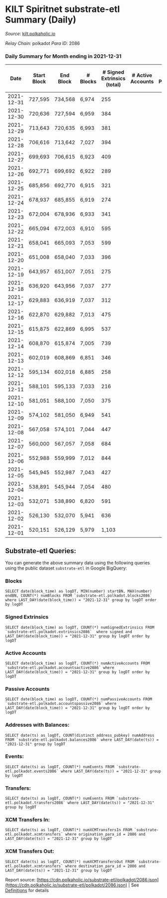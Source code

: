 # KILT Spiritnet substrate-etl Summary (Daily)

_Source_: [kilt.polkaholic.io](https://kilt.polkaholic.io)

*Relay Chain*: polkadot
*Para ID*: 2086



### Daily Summary for Month ending in 2021-12-31


| Date | Start Block | End Block | # Blocks | # Signed Extrinsics (total) | # Active Accounts | # Passive | # New | # Addresses with Balances | # Events | # Transfers | # XCM Transfers In | # XCM Transfers Out | Issues | 
| ---- | ----------- | --------- | -------- | --------------------------- | ----------------- | --------- | ----- | ------------------------- | -------- | ----------- | ------------------ | ------------------- | ------ |
| 2021-12-31 | 727,595 | 734,568 | 6,974 | 255 |  |  |  | 11,669 | 393,452 | 152 ($2,655,497.94) |   |   |  |
| 2021-12-30 | 720,636 | 727,594 | 6,959 | 384 |  |  |  | 11,654 | 394,630 | 236 ($204,478.38) |   |   |  |
| 2021-12-29 | 713,643 | 720,635 | 6,993 | 381 |  |  |  | 11,633 | 395,894 | 229 ($531,208.11) |   |   |  |
| 2021-12-28 | 706,616 | 713,642 | 7,027 | 394 |  |  |  | 11,611 | 398,258 | 253 ($462,105.19) |   |   |  |
| 2021-12-27 | 699,693 | 706,615 | 6,923 | 409 |  |  |  | 11,587 | 392,643 | 236 ($923,339.04) |   |   |  |
| 2021-12-26 | 692,771 | 699,692 | 6,922 | 289 |  |  |  | 11,563 | 391,307 | 170 ($211,854.82) |   |   |  |
| 2021-12-25 | 685,856 | 692,770 | 6,915 | 321 |  |  |  | 11,544 | 388,426 | 203 ($652,810.61) |   |   |  |
| 2021-12-24 | 678,937 | 685,855 | 6,919 | 274 |  |  |  | 11,511 | 390,420 | 175 ($424,752.76) |   |   |  |
| 2021-12-23 | 672,004 | 678,936 | 6,933 | 341 |  |  |  | 11,492 | 392,175 | 200 ($254,105.74) |   |   |  |
| 2021-12-22 | 665,094 | 672,003 | 6,910 | 595 |  |  |  | 11,478 | 393,970 | 364 ($752,441.18) |   |   |  |
| 2021-12-21 | 658,041 | 665,093 | 7,053 | 599 |  |  |  | 11,425 | 402,861 | 337 ($2,147,150.75) |   |   |  |
| 2021-12-20 | 651,008 | 658,040 | 7,033 | 396 |  |  |  | 11,381 | 398,533 | 236 ($1,182,754.55) |   |   |  |
| 2021-12-19 | 643,957 | 651,007 | 7,051 | 275 |  |  |  | 11,367 | 397,689 | 163 ($253,403.28) |   |   |  |
| 2021-12-18 | 636,920 | 643,956 | 7,037 | 277 |  |  |  | 11,350 | 397,223 | 133 ($922,863.82) |   |   |  |
| 2021-12-17 | 629,883 | 636,919 | 7,037 | 312 |  |  |  | 11,326 | 397,794 | 177 ($1,623,596.35) |   |   |  |
| 2021-12-16 | 622,870 | 629,882 | 7,013 | 475 |  |  |  | 11,311 | 397,886 | 245 ($4,166,582.64) |   |   |  |
| 2021-12-15 | 615,875 | 622,869 | 6,995 | 537 |  |  |  | 11,278 | 398,308 | 225 ($1,866,169.51) |   |   |  |
| 2021-12-14 | 608,870 | 615,874 | 7,005 | 739 |  |  |  | 11,236 | 391,681 | 316 ($1,439,949.69) |   |   |  |
| 2021-12-13 | 602,019 | 608,869 | 6,851 | 346 |  |  |  | 11,180 | 364,337 | 250 ($1,975,854.54) |   |   |  |
| 2021-12-12 | 595,134 | 602,018 | 6,885 | 258 |  |  |  | 11,146 | 362,023 | 194 ($1,949,992.30) |   |   |  |
| 2021-12-11 | 588,101 | 595,133 | 7,033 | 216 |  |  |  | 11,109 | 368,972 | 143 ($531,976.35) |   |   |  |
| 2021-12-10 | 581,051 | 588,100 | 7,050 | 375 |  |  |  | 11,090 | 370,915 | 292 ($7,001,770.99) |   |   |  |
| 2021-12-09 | 574,102 | 581,050 | 6,949 | 541 |  |  |  | 11,065 | 363,768 | 453 ($4,192,347.58) |   |   |  |
| 2021-12-08 | 567,058 | 574,101 | 7,044 | 447 |  |  |  | 11,027 | 366,349 | 364 ($2,657,346.72) |   |   |  |
| 2021-12-07 | 560,000 | 567,057 | 7,058 | 684 |  |  |  | 10,982 | 381,798 | 572 ($5,802,060.89) |   |   |  |
| 2021-12-06 | 552,988 | 559,999 | 7,012 | 844 |  |  |  | 10,851 | 393,625 | 707 ($14,130,635.84) |   |   |  |
| 2021-12-05 | 545,945 | 552,987 | 7,043 | 427 |  |  |  | 10,694 | 387,707 | 346 ($13,006,317.04) |   |   |  |
| 2021-12-04 | 538,891 | 545,944 | 7,054 | 480 |  |  |  | 10,667 | 390,197 | 399 ($3,320,540.25) |   |   |  |
| 2021-12-03 | 532,071 | 538,890 | 6,820 | 591 |  |  |  | 10,627 | 372,356 | 495 ($5,074,537.73) |   |   |  |
| 2021-12-02 | 526,130 | 532,070 | 5,941 | 636 |  |  |  | 10,558 | 315,608 | 506 ($38,177,550.25) |   |   |  |
| 2021-12-01 | 520,151 | 526,129 | 5,979 | 1,103 |  |  |  | 10,496 | 307,756 | 977 ($28,750,396.79) |   |   |  |

## Substrate-etl Queries:
You can generate the above summary data using the following queries using the public dataset `substrate-etl` in Google BigQuery:


### Blocks
```
SELECT date(block_time) as logDT, MIN(number) startBN, MAX(number) endBN, COUNT(*) numBlocks FROM `substrate-etl.polkadot.blocks2086`  where LAST_DAY(date(block_time)) = "2021-12-31" group by logDT order by logDT
```


### Signed Extrinsics
```
SELECT date(block_time) as logDT, COUNT(*) numSignedExtrinsics FROM `substrate-etl.polkadot.extrinsics2086`  where signed and LAST_DAY(date(block_time)) = "2021-12-31" group by logDT order by logDT
```


### Active Accounts
```
SELECT date(block_time) as logDT, COUNT(*) numActiveAccounts FROM `substrate-etl.polkadot.accountsactive2086` where LAST_DAY(date(block_time)) = "2021-12-31" group by logDT order by logDT
```


### Passive Accounts
```
SELECT date(block_time) as logDT, COUNT(*) numPassiveAccounts FROM `substrate-etl.polkadot.accountspassive2086` where LAST_DAY(date(block_time)) = "2021-12-31" group by logDT order by logDT
```


### Addresses with Balances:
```
SELECT date(ts) as logDT, COUNT(distinct address_pubkey) numAddress FROM `substrate-etl.polkadot.balances2086` where LAST_DAY(date(ts)) = "2021-12-31" group by logDT
```


### Events:
```
SELECT date(ts) as logDT, COUNT(*) numEvents FROM `substrate-etl.polkadot.events2086` where LAST_DAY(date(ts)) = "2021-12-31" group by logDT
```


### Transfers:
```
SELECT date(ts) as logDT, COUNT(*) numEvents FROM `substrate-etl.polkadot.transfers2086` where LAST_DAY(date(ts)) = "2021-12-31" group by logDT
```


### XCM Transfers In:
```
SELECT date(ts) as logDT, COUNT(*) numXCMTransfersIn FROM `substrate-etl.polkadot.xcmtransfers` where origination_para_id = 2086 and LAST_DAY(date(ts)) = "2021-12-31" group by logDT
```


### XCM Transfers Out:
```
SELECT date(ts) as logDT, COUNT(*) numXCMTransfersOut FROM `substrate-etl.polkadot.xcmtransfers` where destination_para_id = 2086 and LAST_DAY(date(ts)) = "2021-12-31" group by logDT
```



Report source: [https://cdn.polkaholic.io/substrate-etl/polkadot/2086.json](https://cdn.polkaholic.io/substrate-etl/polkadot/2086.json) | See [Definitions](/DEFINITIONS.md) for details

